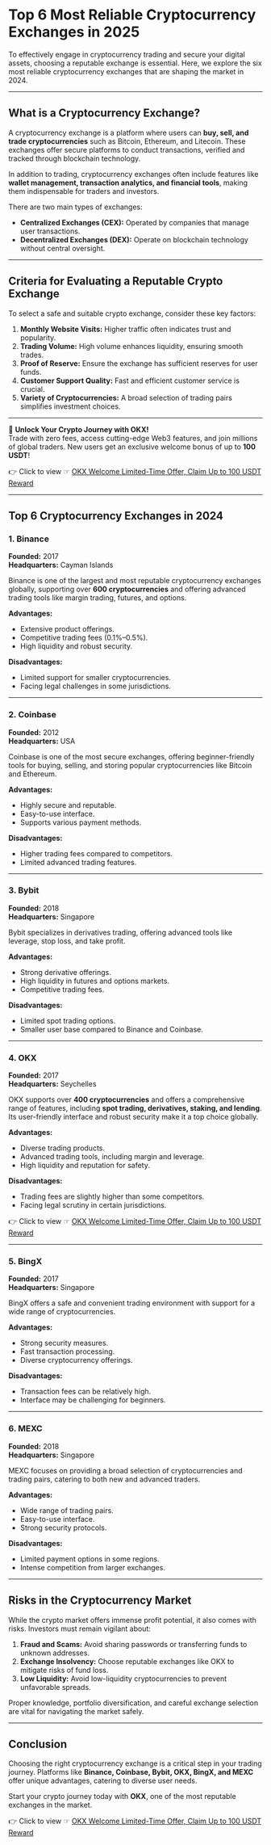 # Top 6 Most Reliable Cryptocurrency Exchanges in 2025

To effectively engage in cryptocurrency trading and secure your digital assets, choosing a reputable exchange is essential. Here, we explore the six most reliable cryptocurrency exchanges that are shaping the market in 2024.

---

## What is a Cryptocurrency Exchange?

A cryptocurrency exchange is a platform where users can **buy, sell, and trade cryptocurrencies** such as Bitcoin, Ethereum, and Litecoin. These exchanges offer secure platforms to conduct transactions, verified and tracked through blockchain technology.

In addition to trading, cryptocurrency exchanges often include features like **wallet management, transaction analytics, and financial tools**, making them indispensable for traders and investors.

There are two main types of exchanges:  
- **Centralized Exchanges (CEX):** Operated by companies that manage user transactions.  
- **Decentralized Exchanges (DEX):** Operate on blockchain technology without central oversight.  

---

## Criteria for Evaluating a Reputable Crypto Exchange

To select a safe and suitable crypto exchange, consider these key factors:

1. **Monthly Website Visits:** Higher traffic often indicates trust and popularity.  
2. **Trading Volume:** High volume enhances liquidity, ensuring smooth trades.  
3. **Proof of Reserve:** Ensure the exchange has sufficient reserves for user funds.  
4. **Customer Support Quality:** Fast and efficient customer service is crucial.  
5. **Variety of Cryptocurrencies:** A broad selection of trading pairs simplifies investment choices.

---

🚀 **Unlock Your Crypto Journey with OKX!**  
Trade with zero fees, access cutting-edge Web3 features, and join millions of global traders. New users get an exclusive welcome bonus of up to **100 USDT**!  

👉 Click to view ☞ [OKX Welcome Limited-Time Offer, Claim Up to 100 USDT Reward](https://bit.ly/OKXe)

---

## Top 6 Cryptocurrency Exchanges in 2024

### 1. Binance
**Founded:** 2017  
**Headquarters:** Cayman Islands  

Binance is one of the largest and most reputable cryptocurrency exchanges globally, supporting over **600 cryptocurrencies** and offering advanced trading tools like margin trading, futures, and options.  

**Advantages:**  
- Extensive product offerings.  
- Competitive trading fees (0.1%–0.5%).  
- High liquidity and robust security.  

**Disadvantages:**  
- Limited support for smaller cryptocurrencies.  
- Facing legal challenges in some jurisdictions.  

---

### 2. Coinbase
**Founded:** 2012  
**Headquarters:** USA  

Coinbase is one of the most secure exchanges, offering beginner-friendly tools for buying, selling, and storing popular cryptocurrencies like Bitcoin and Ethereum.

**Advantages:**  
- Highly secure and reputable.  
- Easy-to-use interface.  
- Supports various payment methods.  

**Disadvantages:**  
- Higher trading fees compared to competitors.  
- Limited advanced trading features.  

---

### 3. Bybit
**Founded:** 2018  
**Headquarters:** Singapore  

Bybit specializes in derivatives trading, offering advanced tools like leverage, stop loss, and take profit.

**Advantages:**  
- Strong derivative offerings.  
- High liquidity in futures and options markets.  
- Competitive trading fees.  

**Disadvantages:**  
- Limited spot trading options.  
- Smaller user base compared to Binance and Coinbase.  

---

### 4. OKX
**Founded:** 2017  
**Headquarters:** Seychelles  

OKX supports over **400 cryptocurrencies** and offers a comprehensive range of features, including **spot trading, derivatives, staking, and lending**. Its user-friendly interface and robust security make it a top choice globally.

**Advantages:**  
- Diverse trading products.  
- Advanced trading tools, including margin and leverage.  
- High liquidity and reputation for safety.  

**Disadvantages:**  
- Trading fees are slightly higher than some competitors.  
- Facing legal scrutiny in certain jurisdictions.

👉 Click to view ☞ [OKX Welcome Limited-Time Offer, Claim Up to 100 USDT Reward](https://bit.ly/OKXe)

---

### 5. BingX
**Founded:** 2017  
**Headquarters:** Singapore  

BingX offers a safe and convenient trading environment with support for a wide range of cryptocurrencies.

**Advantages:**  
- Strong security measures.  
- Fast transaction processing.  
- Diverse cryptocurrency offerings.  

**Disadvantages:**  
- Transaction fees can be relatively high.  
- Interface may be challenging for beginners.  

---

### 6. MEXC
**Founded:** 2018  
**Headquarters:** Singapore  

MEXC focuses on providing a broad selection of cryptocurrencies and trading pairs, catering to both new and advanced traders.

**Advantages:**  
- Wide range of trading pairs.  
- Easy-to-use interface.  
- Strong security protocols.  

**Disadvantages:**  
- Limited payment options in some regions.  
- Intense competition from larger exchanges.

---

## Risks in the Cryptocurrency Market

While the crypto market offers immense profit potential, it also comes with risks. Investors must remain vigilant about:

1. **Fraud and Scams:** Avoid sharing passwords or transferring funds to unknown addresses.  
2. **Exchange Insolvency:** Choose reputable exchanges like OKX to mitigate risks of fund loss.  
3. **Low Liquidity:** Avoid low-liquidity cryptocurrencies to prevent unfavorable spreads.  

Proper knowledge, portfolio diversification, and careful exchange selection are vital for navigating the market safely.

---

## Conclusion

Choosing the right cryptocurrency exchange is a critical step in your trading journey. Platforms like **Binance, Coinbase, Bybit, OKX, BingX, and MEXC** offer unique advantages, catering to diverse user needs. 

Start your crypto journey today with **OKX**, one of the most reputable exchanges in the market.  

👉 Click to view ☞ [OKX Welcome Limited-Time Offer, Claim Up to 100 USDT Reward](https://bit.ly/OKXe)
